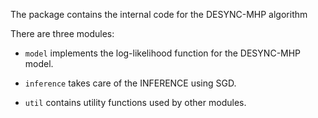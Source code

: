 The package contains the internal code for the DESYNC-MHP algorithm

There are three modules:

* `model` implements the log-likelihood function for the DESYNC-MHP model.

* `inference` takes care of the INFERENCE using SGD.

* `util` contains utility functions used by other modules.
